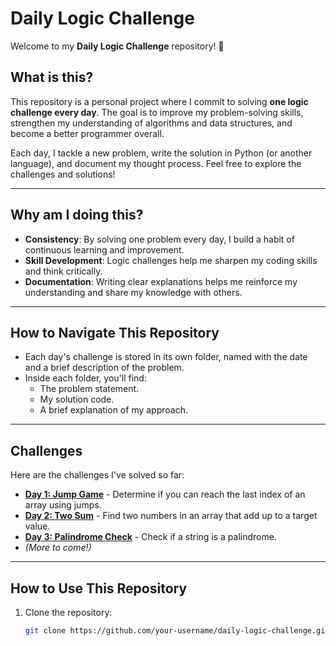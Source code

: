 # Daily Logic Challenge

Welcome to my **Daily Logic Challenge** repository! 🚀

## What is this?

This repository is a personal project where I commit to solving **one logic challenge every day**. The goal is to improve my problem-solving skills, strengthen my understanding of algorithms and data structures, and become a better programmer overall.

Each day, I tackle a new problem, write the solution in Python (or another language), and document my thought process. Feel free to explore the challenges and solutions!

---

## Why am I doing this?

- **Consistency**: By solving one problem every day, I build a habit of continuous learning and improvement.
- **Skill Development**: Logic challenges help me sharpen my coding skills and think critically.
- **Documentation**: Writing clear explanations helps me reinforce my understanding and share my knowledge with others.

---

## How to Navigate This Repository

- Each day's challenge is stored in its own folder, named with the date and a brief description of the problem.
- Inside each folder, you'll find:
  - The problem statement.
  - My solution code.
  - A brief explanation of my approach.

---

## Challenges

Here are the challenges I've solved so far:

- **[Day 1: Jump Game](Day1_JumpGame/)** - Determine if you can reach the last index of an array using jumps.
- **[Day 2: Two Sum](Day2_TwoSum/)** - Find two numbers in an array that add up to a target value.
- **[Day 3: Palindrome Check](Day3_PalindromeCheck/)** - Check if a string is a palindrome.
- *(More to come!)*

---

## How to Use This Repository

1. Clone the repository:
   ```bash
   git clone https://github.com/your-username/daily-logic-challenge.git
